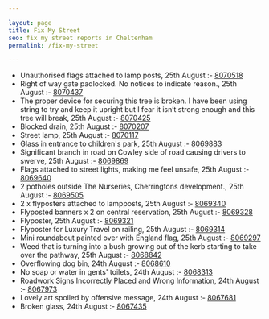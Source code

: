 ```yaml
---

layout: page
title: Fix My Street
seo: fix my street reports in Cheltenham
permalink: /fix-my-street

---
```


<!-- fix_marker starts -->

- Unauthorised flags attached to lamp posts, 25th August :- [8070518](https://www.fixmystreet.com/report/8070518)
- Right of way gate padlocked. No notices to indicate reason., 25th August :- [8070437](https://www.fixmystreet.com/report/8070437)
- The proper device for securing this tree is broken. I have been using string to try and keep it upright but I fear it isn’t strong enough and this tree will break, 25th August :- [8070425](https://www.fixmystreet.com/report/8070425)
- Blocked drain, 25th August :- [8070207](https://www.fixmystreet.com/report/8070207)
- Street lamp, 25th August :- [8070117](https://www.fixmystreet.com/report/8070117)
- Glass in entrance to children's park, 25th August :- [8069883](https://www.fixmystreet.com/report/8069883)
- Significant branch in road on Cowley side of road causing drivers to swerve, 25th August :- [8069869](https://www.fixmystreet.com/report/8069869)
- Flags attached to street lights, making me feel unsafe, 25th August :- [8069640](https://www.fixmystreet.com/report/8069640)
- 2 potholes outside The Nurseries, Cherringtons development., 25th August :- [8069505](https://www.fixmystreet.com/report/8069505)
- 2 x flyposters attached to lampposts, 25th August :- [8069340](https://www.fixmystreet.com/report/8069340)
- Flyposted banners x 2 on central reservation, 25th August :- [8069328](https://www.fixmystreet.com/report/8069328)
- Flyposter, 25th August :- [8069321](https://www.fixmystreet.com/report/8069321)
- Flyposter for Luxury Travel on railing, 25th August :- [8069314](https://www.fixmystreet.com/report/8069314)
- Mini roundabout painted over with England flag, 25th August :- [8069297](https://www.fixmystreet.com/report/8069297)
- Weed that is turning into a bush growing out of the kerb starting to take over the pathway, 25th August :- [8068842](https://www.fixmystreet.com/report/8068842)
- Overflowing dog bin, 24th August :- [8068610](https://www.fixmystreet.com/report/8068610)
- No soap or water in gents' toilets, 24th August :- [8068313](https://www.fixmystreet.com/report/8068313)
- Roadwork Signs Incorrectly Placed and Wrong Information, 24th August :- [8067973](https://www.fixmystreet.com/report/8067973)
- Lovely art spoiled by offensive message, 24th August :- [8067681](https://www.fixmystreet.com/report/8067681)
- Broken glass, 24th August :- [8067435](https://www.fixmystreet.com/report/8067435)

<!-- fix_marker ends -->